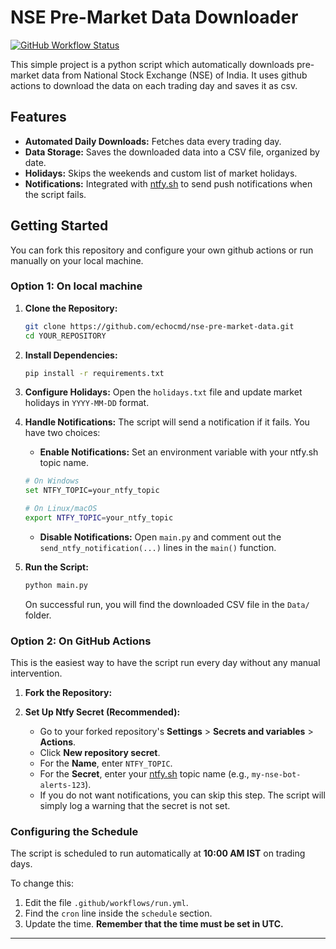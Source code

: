 # NSE Pre-Market Data Downloader

[![GitHub Workflow Status](https://github.com/echocmd/nse-pre-market-data/actions/workflows/run.yml/badge.svg)](https://github.com/echocmd/nse-pre-market-data/actions)

This simple project is a python script which automatically downloads pre-market data from National Stock Exchange (NSE) of India. It uses github actions to download the data on each trading day and saves it as csv. 


## Features

- **Automated Daily Downloads:** Fetches data every trading day.
- **Data Storage:** Saves the downloaded data into a CSV file, organized by date.
- **Holidays:** Skips the weekends and custom list of market holidays.
- **Notifications:** Integrated with [ntfy.sh](https://ntfy.sh) to send push notifications when the script fails.


## Getting Started

You can fork this repository and configure your own github actions or run manually on your local machine.

### Option 1: On local machine

1.  **Clone the Repository:**
    ```bash
    git clone https://github.com/echocmd/nse-pre-market-data.git
    cd YOUR_REPOSITORY
    ```

2.  **Install Dependencies:**
    ```bash
    pip install -r requirements.txt
    ```

3.  **Configure Holidays:**
    Open the `holidays.txt` file and update market holidays in `YYYY-MM-DD` format.

4.  **Handle Notifications:**
    The script will send a notification if it fails. You have two choices:
    *   **Enable Notifications:** Set an environment variable with your ntfy.sh topic name.
      ```bash
      # On Windows
      set NTFY_TOPIC=your_ntfy_topic

      # On Linux/macOS
      export NTFY_TOPIC=your_ntfy_topic
      ```
    *   **Disable Notifications:** Open `main.py` and comment out the `send_ntfy_notification(...)` lines in the `main()` function.

5.  **Run the Script:**
    ```bash
    python main.py
    ```
    On successful run, you will find the downloaded CSV file in the `Data/` folder.

### Option 2: On GitHub Actions

This is the easiest way to have the script run every day without any manual intervention.

1.  **Fork the Repository:**

2.  **Set Up Ntfy Secret (Recommended):**
    *   Go to your forked repository's **Settings** > **Secrets and variables** > **Actions**.
    *   Click **New repository secret**.
    *   For the **Name**, enter `NTFY_TOPIC`.
    *   For the **Secret**, enter your [ntfy.sh](https://ntfy.sh) topic name (e.g., `my-nse-bot-alerts-123`).
    *   If you do not want notifications, you can skip this step. The script will simply log a warning that the secret is not set.

### Configuring the Schedule

The script is scheduled to run automatically at **10:00 AM IST** on trading days.

To change this:
1.  Edit the file `.github/workflows/run.yml`.
2.  Find the `cron` line inside the `schedule` section.
3.  Update the time. **Remember that the time must be set in UTC.**

---
